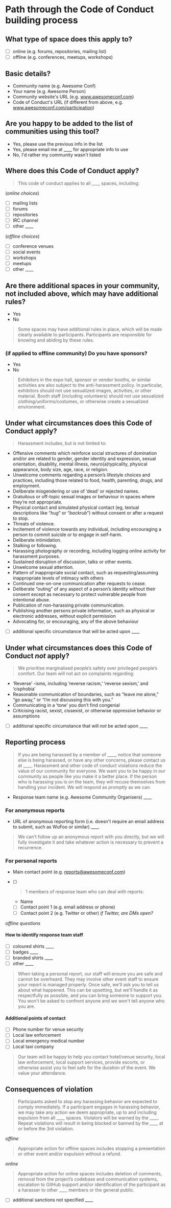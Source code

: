 # Path through the Code of Conduct building process

## What type of space does this apply to?
- [ ] online (e.g. forums, repositories, mailing list)
- [ ] offline (e.g. conferences, meetups, workshops)

## Basic details?
- Community name (e.g. Awesome Conf)
- Your name (e.g. Awesome Person)
- Community website's URL (e.g. www.awesomeconf.com)
- Code of Conduct's URL (if different from above, e.g. www.awesomeconf.com/participation)

## Are you happy to be added to the list of communities using this tool?
- Yes, please use the previous info in the list
- Yes, please email me at ____ for appropriate info to use
- No, I'd rather my community wasn't listed

<!-- ## Who does this Code of Conduct apply to?
> ____ is dedicated to providing a harassment-free experience for everyone, regardless of gender, gender identity and expression, age, sexual orientation, disability, physical appearance, body size, race, ethnicity, religion (or lack thereof), or technology choices. We do not tolerate harassment of community members in any form.

- [ ] additional groups of people ____ -->

## Where does this Code of Conduct apply?
> This code of conduct applies to all ____ spaces, including:

(*online choices*)
- [ ] mailing lists
- [ ] forums
- [ ] repositories
- [ ] IRC channel
- [ ] other ____

(*offline choices*)
- [ ] conference venues
- [ ] social events
- [ ] workshops
- [ ] meetups
- [ ] other ____

## Are there additional spaces in your community, not included above, which may have additional rules?
- Yes
- No

> Some spaces may have additional rules in place, which will be made clearly available to participants. Participants are responsible for knowing and abiding by these rules.

### (if applied to offline community) Do you have sponsors?
- Yes
- No

> Exhibitors in the expo hall, sponsor or vendor booths, or similar activities are also subject to the anti-harassment policy. In particular, exhibitors should not use sexualized images, activities, or other material. Booth staff (including volunteers) should not use sexualized clothing/uniforms/costumes, or otherwise create a sexualized environment.

## Under what circumstances does this Code of Conduct apply?
> Harassment includes, but is not limited to:
- Offensive comments which reinforce social structures of domination and/or are related to gender, gender identity and expression, sexual orientation, disability, mental illness, neuro(a)typicality, physical appearance, body size, age, race, or religion.
- Unwelcome comments regarding a person’s lifestyle choices and practices, including those related to food, health, parenting, drugs, and employment.
- Deliberate misgendering or use of ‘dead’ or rejected names.
- Gratuitous or off-topic sexual images or behaviour in spaces where they’re not appropriate.
- Physical contact and simulated physical contact (eg, textual descriptions like “*hug*” or “*backrub*”) without consent or after a request to stop.
- Threats of violence.
- Incitement of violence towards any individual, including encouraging a person to commit suicide or to engage in self-harm.
- Deliberate intimidation.
- Stalking or following.
- Harassing photography or recording, including logging online activity for harassment purposes.
- Sustained disruption of discussion, talks or other events.
- Unwelcome sexual attention.
- Pattern of inappropriate social contact, such as requesting/assuming inappropriate levels of intimacy with others
- Continued one-on-one communication after requests to cease.
- Deliberate “outing” of any aspect of a person’s identity without their consent except as necessary to protect vulnerable people from intentional abuse.
- Publication of non-harassing private communication.
- Publishing another persons private information, such as physical or electronic addresses, without explicit permission
- Advocating for, or encouraging, any of the above behaviour

- [ ] additional specific circumstance that will be acted upon ____

## Under what circumstances does this Code of Conduct *not* apply?
> We prioritise marginalised people’s safety over privileged people’s comfort. Our team will not act on complaints regarding:
- ‘Reverse’ -isms, including ‘reverse racism,’ ‘reverse sexism,’ and ‘cisphobia’
- Reasonable communication of boundaries, such as “leave me alone,” “go away,” or “I’m not discussing this with you.”
- Communicating in a ‘tone’ you don’t find congenial
- Criticising racist, sexist, cissexist, or otherwise oppressive behavior or assumptions

- [ ] additional specific circumstance that will *not* be acted upon ____

## Reporting process
> If you are being harassed by a member of ____, notice that someone else is being harassed, or have any other concerns, please contact us at ____. Harassment and other code of conduct violations reduce the value of our community for everyone. We want you to be happy in our community as people like you make it a better place. If the person who is harassing you is on the team, they will recuse themselves from handling your incident. We will respond as promptly as we can.

- Response team name (e.g. Awesome Community Organisers) ____

### For anonymous reports
- URL of anonymous reporting form (i.e. doesn't require an email address to submit, such as WuFoo or similar) ____

> We can't follow up an anonymous report with you directly, but we will fully investigate it and take whatever action is necessary to prevent a recurrence.

### For personal reports
- Main contact point (e.g. reports@awesomeconf.com)
- [ ] > 1 members of response team who can deal with reports:
  - Name
  - [ ] Contact point 1 (e.g. email address or phone)
  - [ ] Contact point 2 (e.g. Twitter or other) *if Twitter, are DMs open?*

*offline questions*
#### How to identify response team staff
- [ ] coloured shirts ____
- [ ] badges ____
- [ ] branded shirts ____
- [ ] other ____

> When taking a personal report, our staff will ensure you are safe and cannot be overheard. They may involve other event staff to ensure your report is managed properly. Once safe, we'll ask you to tell us about what happened. This can be upsetting, but we'll handle it as respectfully as possible, and you can bring someone to support you. You won't be asked to confront anyone and we won't tell anyone who you are.

#### Additional points of contact
- [ ] Phone number for venue security
- [ ] Local law enforcement
- [ ] Local emergency medical number
- [ ] Local taxi company

> Our team will be happy to help you contact hotel/venue security, local law enforcement, local support services, provide escorts, or otherwise assist you to feel safe for the duration of the event. We value your attendance.

## Consequences of violation
> Participants asked to stop any harassing behavior are expected to comply immediately. If a participant engages in harassing behavior, we may take any action we deem appropriate, up to and including expulsion from all ____ spaces. Violators will be warned by the ____. Repeat violations will result in being blocked or banned by the ____ at or before the 3rd violation.

*offline*
> Appropriate action for offline spaces includes stopping a presentation or other event and/or expulsion without a refund.

*online*
> Appropriate action for online spaces includes deletion of comments, removal from the project’s codebase and communication systems, escalation to GitHub support and/or identification of the participant as a harasser to other ____ members or the general public.

- [ ] additional sanctions not specified ____